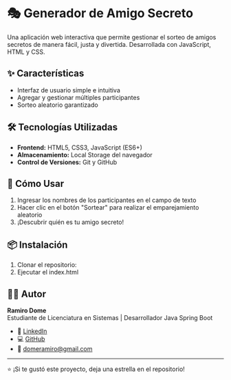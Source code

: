 # 🎭 Generador de Amigo Secreto

Una aplicación web interactiva que permite gestionar el sorteo de amigos secretos de manera fácil, justa y divertida. Desarrollada con JavaScript, HTML y CSS.

## ✨ Características

- Interfaz de usuario simple e intuitiva
- Agregar y gestionar múltiples participantes
- Sorteo aleatorio garantizado

## 🛠️ Tecnologías Utilizadas

- **Frontend:** HTML5, CSS3, JavaScript (ES6+)
- **Almacenamiento:** Local Storage del navegador
- **Control de Versiones:** Git y GitHub

## 🚀 Cómo Usar

1. Ingresar los nombres de los participantes en el campo de texto
4. Hacer clic en el botón "Sortear" para realizar el emparejamiento aleatorio
5. ¡Descubrir quién es tu amigo secreto!

## 📦 Instalación

1. Clonar el repositorio:
2. Ejecutar el index.html

## 👨‍💻 Autor

**Ramiro Dome**  
Estudiante de Licenciatura en Sistemas | Desarrollador Java Spring Boot

- 🔗 [LinkedIn](https://www.linkedin.com/in/ramiro-dome)
- 💻 [GitHub](https://github.com/RamiroDome1)
- 📧 domeramiro@gmail.com

---

⭐ ¡Si te gustó este proyecto, deja una estrella en el repositorio!

